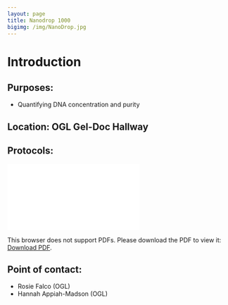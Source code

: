 ```yaml
---
layout: page
title: Nanodrop 1000
bigimg: /img/NanoDrop.jpg
---
```

# Introduction

## Purposes:
- Quantifying DNA concentration and purity

## Location: OGL Gel-Doc Hallway

## Protocols:

<object data="file:///Users/stein/Downloads/2200TapeStation_Guide.pdf" type="application/pdf" width="700px" height="700px">
    <embed src="file:///Users/stein/Downloads/2200TapeStation_Guide.pdf">
        <p>This browser does not support PDFs. Please download the PDF to view it: <a href="file:///Users/stein/Downloads/2200TapeStation_Guide.pdf">Download PDF</a>.</p>
    </embed>

## Point of contact: 
- Rosie Falco (OGL)
- Hannah Appiah-Madson (OGL)

